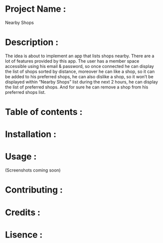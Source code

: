 # Project Name : 
Nearby Shops

# Description :
 The idea is about to implement an app that lists shops nearby. There are a lot of features provided by this app. The user has a member space accessible using his email &amp; password, so once connected he can display the list of shops sorted by distance, moreover he can like a shop, so it can be added to his preferred shops, he can also dislike a shop, so it won’t be displayed within “Nearby Shops” list during the next 2 hours, he can display the list of preferred shops. And for sure he can remove a shop from his preferred shops list.
 
 # Table of contents :
 
 
 
 # Installation :
 
 
 # Usage : 
 (Screenshots coming soon)
 
 # Contributing : 
 
 
 # Credits : 
 
 
 # Lisence : 

